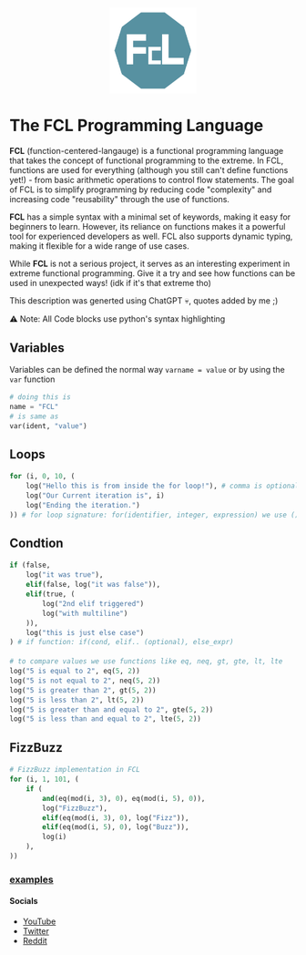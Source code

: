 
<img src="./fcl-logo-512x512.png" class="center"/>

# The FCL Programming Language 

**FCL** (function-centered-langauge) is a functional programming language that takes the concept of functional programming to the extreme. In FCL, functions are used for everything (although you still can't define functions yet!) - from basic arithmetic operations to control flow statements. The goal of FCL is to simplify programming by reducing code "complexity" and increasing code "reusability" through the use of functions.

**FCL** has a simple syntax with a minimal set of keywords, making it easy for beginners to learn. However, its reliance on functions makes it a powerful tool for experienced developers as well. FCL also supports dynamic typing, making it flexible for a wide range of use cases.

While **FCL** is not a serious project, it serves as an interesting experiment in extreme functional programming. Give it a try and see how functions can be used in unexpected ways! (idk if it's that extreme tho)

This description was generted using ChatGPT 💀, quotes added by me ;)

⚠️ Note: All Code blocks use python's syntax highlighting

## Variables

Variables can be defined the normal way `varname = value` or by using the `var` function

```py
# doing this is
name = "FCL" 
# is same as
var(ident, "value") 
```

## Loops

```py
for (i, 0, 10, (
    log("Hello this is from inside the for loop!"), # comma is optional
    log("Our Current iteration is", i)
    log("Ending the iteration.")
)) # for loop signature: for(identifier, integer, expression) we use () for multiline expression
```

## Condtion

```py
if (false,  
    log("it was true"),
    elif(false, log("it was false")),
    elif(true, (
        log("2nd elif triggered")
        log("with multiline")
    )),
    log("this is just else case")
) # if function: if(cond, elif.. (optional), else_expr)

# to compare values we use functions like eq, neq, gt, gte, lt, lte
log("5 is equal to 2", eq(5, 2))
log("5 is not equal to 2", neq(5, 2))
log("5 is greater than 2", gt(5, 2))
log("5 is less than 2", lt(5, 2))
log("5 is greater than and equal to 2", gte(5, 2))
log("5 is less than and equal to 2", lte(5, 2))
```

## FizzBuzz
```py
# FizzBuzz implementation in FCL
for (i, 1, 101, (
    if (
        and(eq(mod(i, 3), 0), eq(mod(i, 5), 0)), 
        log("FizzBuzz"),
        elif(eq(mod(i, 3), 0), log("Fizz")),
        elif(eq(mod(i, 5), 0), log("Buzz")),
        log(i)
    ),
))
```

### [examples](/examples/)


#### Socials
- [YouTube](https://www.youtube.com/@FlinCode)
- [Twitter](https://twitter.com/fus3_n)
- [Reddit](https://www.reddit.com/user/FUS3N)



<style>
.center {
  display: block;
  margin-left: auto;
  margin-right: auto;
  width: 30%;
}
</style>
